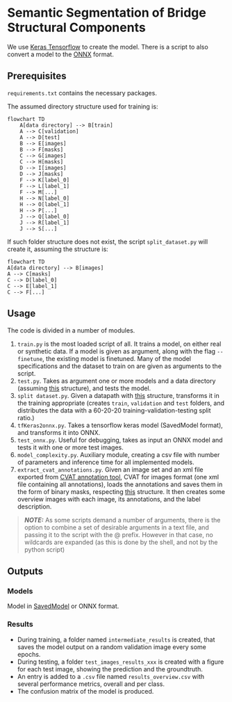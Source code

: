 # Semantic Segmentation of Bridge Structural Components

We use [Keras Tensorflow](https://www.tensorflow.org/api_docs/python/tf) to create the model. There is a script to also convert a model to the [ONNX](https://onnx.ai/) format.

## Prerequisites
`requirements.txt` contains the necessary packages.

The assumed directory structure used for training is:

```mermaid
flowchart TD
    A[data directory] --> B[train]
    A --> C[validation]
    A --> D[test]
    B --> E[images]
    B --> F[masks]
    C --> G[images]
    C --> H[masks]
    D --> I[images]
    D --> J[masks]
    F --> K[label_0]
    F --> L[label_1]
    F --> M[...]
    H --> N[label_0]
    H --> O[label_1]
    H --> P[...]
    J --> Q[label_0]
    J --> R[label_1]
    J --> S[...]
 ```

<a name="data_struct"> </a>
 If such folder structure does not exist, the script `split_dataset.py` will create it,
 assuming the structure is:
 ```mermaid
 flowchart TD
 A[data directory] --> B[images]
 A --> C[masks]
 C --> D[label_0]
 C --> E[label_1]
 C --> F[...]
 ```

## Usage

The code is divided in a number of modules.
1. `train.py` is the most loaded script of all. It trains a model, on either real or synthetic data. If a model is given as argument, along with the flag `--finetune`, the existing model is finetuned. Many of the model specifications and the dataset to train on are given as arguments to the script.
2. `test.py`. Takes as argument one or more models and a data directory (assuming [this](#data_struct) structure), and tests the model.
3. `split dataset.py`. Given a datapath with [this](#data_struct) structure, transforms it in the training appropriate (creates `train`, `validation` and `test` folders, and distributes the data with a 60-20-20 training-validation-testing split ratio.)
4. `tfKeras2onnx.py`. Takes a tensorflow keras model (SavedModel format), and transforms it into ONNX.
5. `test_onnx.py`. Useful for debugging, takes as input an ONNX model and tests it with one or more test images.
6. `model_complexity.py`. Auxiliary module, creating a csv file with number of parameters and inference time for all implemented models.
7. `extract_cvat_annotations.py`. Given an image set and an xml file exported from [CVAT annotation tool](https://cvat.org/), CVAT for images format (one xml file containing all annotations), loads the annotations and saves them in the form of binary masks, respecting [this](#data_struct) structure. It then creates some overview images with each image, its annotations, and the
label description.

>**_NOTE:_** As some scripts demand a number of arguments, there is the option to combine a set of desirable arguments in a text file, and passing it to the script with the @ prefix. However in that case, no wildcards are expanded (as this is done by the shell, and not by the python script)

## Outputs

### Models
Model in [SavedModel](https://www.tensorflow.org/guide/saved_model) or ONNX format.

### Results
- During training, a folder named `intermediate_results` is created, that saves the model output on a random validation image every some epochs.
- During testing, a folder `test_images_results_xxx` is created with a figure for each test image, showing the prediction and the groundtruth.
- An entry is added to a `.csv` file named `results_overview.csv` with several performance metrics, overall and per class.
- The confusion matrix of the model is produced.
